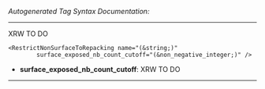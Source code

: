 _Autogenerated Tag Syntax Documentation:_

---
XRW TO DO

```
<RestrictNonSurfaceToRepacking name="(&string;)"
        surface_exposed_nb_count_cutoff="(&non_negative_integer;)" />
```

-   **surface_exposed_nb_count_cutoff**: XRW TO DO

---
